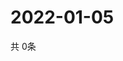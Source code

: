 # 2022-01-05
  共 0条

  <!-- BEGIN -->
  <!-- 最后更新时间Wed Jan 05 2022 07:04:36 GMT+0000 (Coordinated Universal Time) -->
  
  <!-- END -->
  
  